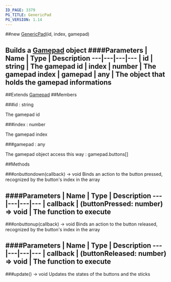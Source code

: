 ```yaml
---
ID_PAGE: 3379
PG_TITLE: GenericPad
PG_VERSION: 1.14
---
```

##new [GenericPad](page.php?p=3379)(id, index, gamepad)

Builds a [Gamepad](page.php?p=3378) object
####Parameters
 | Name | Type | Description
---|---|---|---
 | id | string | The gamepad id
 | index | number | The gamepad index
 | gamepad | any | The object that holds the gamepad informations
---

##Extends [Gamepad](page.php?p=3378)
##Members

###id : string


The gamepad id

###index : number


The gamepad index

###gamepad : any


The gamepad object access this way : gamepad.buttons[]



##Methods

###onbuttondown(callback) &rarr; void
Binds an action to the button pressed, recognized by the button's index in the array

####Parameters
 | Name | Type | Description
---|---|---|---
 | callback | (buttonPressed: number) =&gt; void | The function to execute
---

###onbuttonup(callback) &rarr; void
Binds an action to the button released, recognized by the button's index in the array

####Parameters
 | Name | Type | Description
---|---|---|---
 | callback | (buttonReleased: number) =&gt; void | The function to execute
---

###update() &rarr; void
Updates the states of the buttons and the sticks


